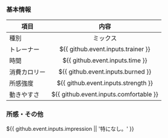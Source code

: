 ### 基本情報
| 項目 | 内容 |
| --- | :---: |
| 種別 | ミックス |
| トレーナー | ${{ github.event.inputs.trainer }} |
| 時間 | ${{ github.event.inputs.time }} |
| 消費カロリー | ${{ github.event.inputs.burned }} |
| 所感強度 | ${{ github.event.inputs.strength }} |
| 動きやすさ | ${{ github.event.inputs.comfortable }} |

### 所感・その他
${{ github.event.inputs.impression || '特になし。' }}
